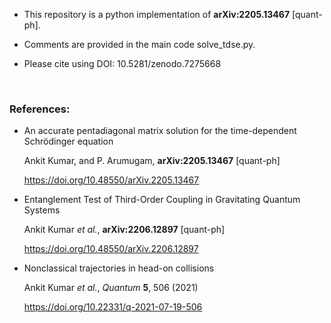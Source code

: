 * This repository is a python implementation of	**arXiv:2205.13467** [quant-ph].

* Comments are provided in the main code solve_tdse.py.

* Please cite using DOI: 10.5281/zenodo.7275668

<br/>





### References:


* An accurate pentadiagonal matrix solution for the time-dependent Schrödinger equation

    Ankit Kumar, and  P. Arumugam,	**arXiv:2205.13467** [quant-ph]

    https://doi.org/10.48550/arXiv.2205.13467


* Entanglement Test of Third-Order Coupling in Gravitating Quantum Systems

    Ankit Kumar *et al.*, **arXiv:2206.12897** [quant-ph]

    https://doi.org/10.48550/arXiv.2206.12897


* Nonclassical trajectories in head-on collisions
    
    Ankit Kumar *et al.*, *Quantum* **5**, 506 (2021)

    https://doi.org/10.22331/q-2021-07-19-506
